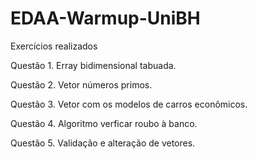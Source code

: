 # EDAA-Warmup-UniBH

Exercícios realizados

Questão 1. Erray bidimensional tabuada.

Questão 2. Vetor números primos.

Questão 3. Vetor com os modelos de carros econômicos.

Questão 4. Algoritmo verficar roubo à banco.

Questão 5. Validação e alteração de vetores.

